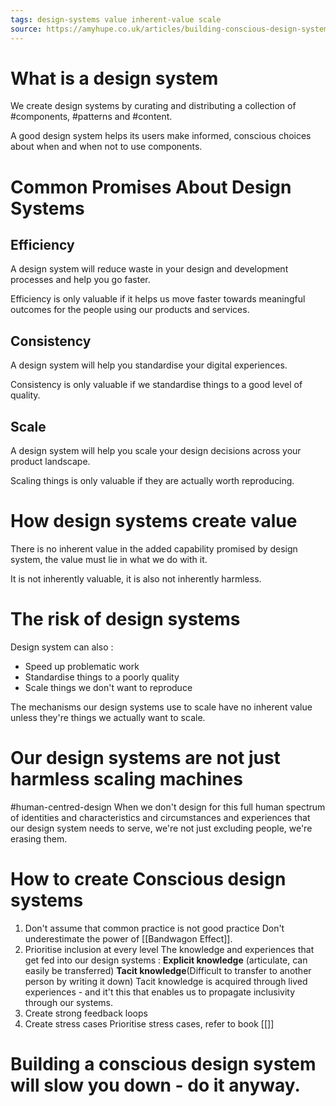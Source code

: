 ```yaml
---
tags: design-systems value inherent-value scale
source: https://amyhupe.co.uk/articles/building-conscious-design-systems
---
```

# What is a design system
We create design systems by curating and distributing a collection of #components, #patterns and #content.

A good design system helps its users make informed, conscious choices about when and when not to use components. 

# Common Promises About Design Systems
## Efficiency
A design system will reduce waste in your design and development processes and help you go faster.

Efficiency is only valuable if it helps us move faster towards meaningful outcomes for the people using our products and services. 

## Consistency 
A design system will help you standardise your digital experiences.

Consistency is only valuable if we standardise things to a good level of quality.

## Scale
A design system will help you scale your design decisions across your product landscape.

Scaling things is only valuable if they are actually worth reproducing. 

# How design systems create value

There is no inherent value in the added capability promised by design system, the value must lie in what we do with it. 

It is not inherently valuable, it is also not inherently harmless. 

# The risk of design systems
Design system can also :
- Speed up problematic work
- Standardise things to a poorly quality 
- Scale things we don't want to reproduce

The mechanisms our design systems use to scale have no inherent value unless they're things we actually want to scale. 


# Our design systems are not just harmless scaling machines
#human-centred-design
When we don't design for this full human spectrum of identities and characteristics and circumstances and experiences that our design system needs to serve, we're not just excluding people, we're erasing them. 


# How to create Conscious design systems

1. Don't assume that common practice is not good practice
	Don't underestimate the power of [[Bandwagon Effect]].
2. Prioritise inclusion at every level
	The knowledge and experiences that get fed into our design systems :
	 **Explicit knowledge** (articulate, can easily be transferred)
	 **Tacit knowledge**(Difficult to transfer to another person by writing it down)
	 Tacit knowledge is acquired through lived experiences - and it't this that enables us to propagate inclusivity through our systems.
3. Create strong feedback loops
4. Create stress cases
	Prioritise stress cases, refer to book [[<Design for Real Life>]]

# Building a conscious design system will slow you down - do it anyway. 